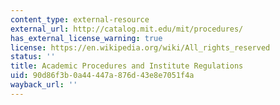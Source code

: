 ```yaml
---
content_type: external-resource
external_url: http://catalog.mit.edu/mit/procedures/
has_external_license_warning: true
license: https://en.wikipedia.org/wiki/All_rights_reserved
status: ''
title: Academic Procedures and Institute Regulations
uid: 90d86f3b-0a44-447a-876d-43e8e7051f4a
wayback_url: ''
---
```


